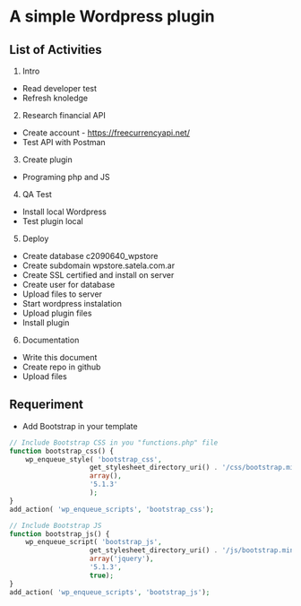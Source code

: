 # A simple Wordpress plugin

## List of Activities

1. Intro
- Read developer test
- Refresh knoledge

2. Research financial API
- Create account - https://freecurrencyapi.net/
- Test API with Postman

3. Create plugin
- Programing php and JS

4. QA Test
- Install local Wordpress
- Test plugin local

5. Deploy
- Create database c2090640_wpstore
- Create subdomain wpstore.satela.com.ar
- Create SSL certified and install on server
- Create user for database
- Upload files to server
- Start wordpress instalation
- Upload plugin files
- Install plugin

6. Documentation
- Write this document
- Create repo in github
- Upload files

## Requeriment
- Add Bootstrap in your template

```PHP
// Include Bootstrap CSS in you "functions.php" file
function bootstrap_css() {
	wp_enqueue_style( 'bootstrap_css', 
  					get_stylesheet_directory_uri() . '/css/bootstrap.min.css', 
  					array(), 
  					'5.1.3'
  					); 
}
add_action( 'wp_enqueue_scripts', 'bootstrap_css');

// Include Bootstrap JS
function bootstrap_js() {
	wp_enqueue_script( 'bootstrap_js', 
  					get_stylesheet_directory_uri() . '/js/bootstrap.min.js', 
  					array('jquery'), 
  					'5.1.3', 
  					true); 
}
add_action( 'wp_enqueue_scripts', 'bootstrap_js');
```
